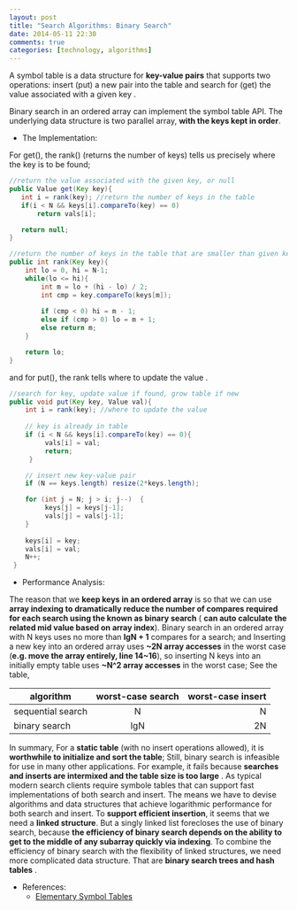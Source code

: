 ```yaml
---
layout: post
title: "Search Algorithms: Binary Search"
date: 2014-05-11 22:30
comments: true
categories: [technology, algorithms]
---
```


A symbol table is a data structure for **key-value pairs** that supports
two operations: insert (put) a new pair into the table and search for
(get) the value associated with a given key .

Binary search in an ordered array can implement the symbol table
API. The underlying data structure is two parallel array, **with the
keys kept in order**.

* The Implementation:

For get(), the rank() (returns the number of keys) tells us precisely where the key is to be found;

``` java
//return the value associated with the given key, or null
public Value get(Key key){
   int i = rank(key); //return the number of keys in the table
   if(i < N && keys[i].compareTo(key) == 0)
       return vals[i];

   return null;
}
```

``` java 
//return the number of keys in the table that are smaller than given key
public int rank(Key key){
    int lo = 0, hi = N-1;
    while(lo <= hi){
        int m = lo + (hi - lo) / 2;
        int cmp = key.compareTo(keys[m]);
            
        if (cmp < 0) hi = m - 1;
        else if (cmp > 0) lo = m + 1;
        else return m;
    }

    return lo;
}
```

and for put(), the rank tells where to update the value .

``` java
//search for key, update value if found, grow table if new
public void put(Key key, Value val){
    int i = rank(key); //where to update the value
    
    // key is already in table
    if (i < N && keys[i].compareTo(key) == 0){
         vals[i] = val;
         return;
     }

    // insert new key-value pair
    if (N == keys.length) resize(2*keys.length);

    for (int j = N; j > i; j--)  {
         keys[j] = keys[j-1];
         vals[j] = vals[j-1];
    }
    
    keys[i] = key;
    vals[i] = val;
    N++;
 }
```

* Performance Analysis:

The reason that we **keep keys in an ordered array** is so that we can use
**array indexing to dramatically reduce the number of compares required
for each search using the known as binary search** ( **can auto calculate
the related mid value based on array index**).  Binary search in an
ordered array with N keys uses no more than **lgN + 1** compares for a
search; and Inserting a new key into an ordered array uses **~2N array
accesses** in the worst case (**e.g. move the array entirely, line 14~16**), so inserting N keys into an initially
empty table uses **~N^2 array accesses** in the worst case; See the table,

 | algorithm | worst-case search | worst-case insert|
 |---------------|:-------:|--------:|
 | sequential search|  N      |     N    | 
 | binary search    |  lgN    |     2N   | 
 

In summary, For a **static table** (with no insert operations allowed), it
is **worthwhile to initialize and sort the table**; Still, binary
search is infeasible for use in many other applications. For example,
it fails because **searches and inserts are intermixed and the table
size is too large** . As typical modern search clients require symbole
tables that can support fast implementations of both search and
insert. The means we have to devise algorithms and data structures
that achieve logarithmic performance for both search and insert. To
**support efficient insertion**, it seems that we need a **linked
structure**. But a singly linked list forecloses the use of binary
search, because **the efficiency of binary search depends on the ability
to get to the middle of any subarray quickly via indexing**. To
combine the efficiency of binary search with the flexibility of linked
structures, we need more complicated data structure. That are **binary
search trees and hash tables** .

* References:  
  - [Elementary Symbol Tables](http://algs4.cs.princeton.edu/31elementary/)
